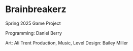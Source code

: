 # Brainbreakerz
 Spring 2025 Game Project

Programming: Daniel Berry

Art: Ali Trent
Production, Music, Level Design: Bailey Miller

